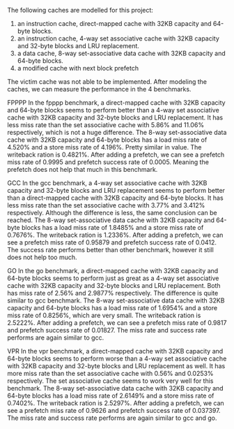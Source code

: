 The following caches are modelled for this project:
1. an instruction cache, direct-mapped cache with 32KB capacity and 64-byte blocks.
2. an instruction cache,  4-way set associative cache with 32KB capacity and 32-byte blocks and LRU replacement.
3. a data cache, 8-way set-associative data cache with 32KB capacity and 64-byte blocks.
4. a modified cache with next block prefetch

The victim cache was not able to be implemented. After modeling the caches, we can measure the performance in the 4 benchmarks.

FPPPP
In the fpppp benchmark, a direct-mapped cache with 32KB capacity and 64-byte blocks seems to perform better than a 4-way set associative cache with 32KB capacity and 32-byte blocks and LRU replacement. It has less miss rate than the set associative cache with 5.86% and 11.06% respectively, which is not a huge difference.
The 8-way set-associative data cache with 32KB capacity and 64-byte blocks has a load miss rate of 4.520% and a store miss rate of 4.196%. Pretty similar in value. The writeback ration is 0.4821%.
After adding a prefetch, we can see a prefetch miss rate of 0.9995 and prefetch success rate of 0.0005. Meaning the prefetch does not help that much in this benchmark.

GCC
In the gcc benchmark, a 4-way set associative cache with 32KB capacity and 32-byte blocks and LRU replacement seems to perform better than a direct-mapped cache with 32KB capacity and 64-byte blocks. It has less miss rate than the set associative cache with 3.77% and 3.412% respectively. Although the difference is less, the same conclusion can be reached.
The 8-way set-associative data cache with 32KB capacity and 64-byte blocks has a load miss rate of 1.8485% and a store miss rate of 0.7676%. The writeback ration is 1.2336%.
After adding a prefetch, we can see a prefetch miss rate of 0.95879 and prefetch success rate of 0.0412. The success rate performs better than other benchmark, however it still does not help too much.

GO
In the go benchmark, a direct-mapped cache with 32KB capacity and 64-byte blocks seems to perform just as great as a 4-way set associative cache with 32KB capacity and 32-byte blocks and LRU replacement. Both has miss rate of 2.56% and 2.9877% respectively. The difference is quite similar to gcc benchmark.
The 8-way set-associative data cache with 32KB capacity and 64-byte blocks has a load miss rate of 1.6954% and a store miss rate of 0.8256%, which are very small. The writeback ration is 2.5222%.
After adding a prefetch, we can see a prefetch miss rate of 0.9817 and prefetch success rate of 0.01827. The miss rate and success rate performs are again similar to gcc.

VPR
In the vpr benchmark, a direct-mapped cache with 32KB capacity and 64-byte blocks seems to perform worse than a 4-way set associative cache with 32KB capacity and 32-byte blocks and LRU replacement as well. It has more miss rate than the set associative cache with 0.56% and 0.0253% respectively. The set associative cache seems to work very well for this benchmark.
The 8-way set-associative data cache with 32KB capacity and 64-byte blocks has a load miss rate of 2.6149% and a store miss rate of 0.7402%. The writeback ration is 2.5297%.
After adding a prefetch, we can see a prefetch miss rate of 0.9626 and prefetch success rate of 0.037397. The miss rate and success rate performs are again similar to gcc and go.
